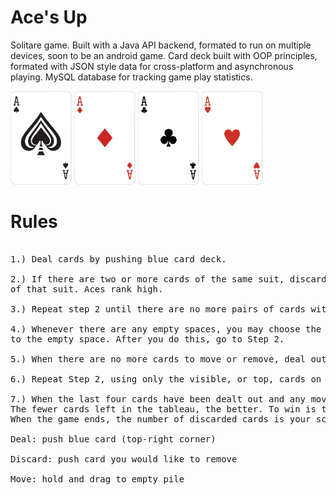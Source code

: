 # Ace's Up 
Solitare game. Built with a Java API backend, formated to run on multiple devices, soon to be an android game. 
Card deck built with OOP principles, formated with JSON style data for cross-platform and asynchronous playing.
MySQL database for tracking game play statistics.

<img src="https://github.com/DeFrakt/acesup/blob/master/AcesUp/src/main/resources/static/images/Ace_Spades.png" height="150"> <img src="https://github.com/DeFrakt/acesup/blob/master/AcesUp/src/main/resources/static/images/Ace_Diamonds.png" height="150"> <img src="https://github.com/DeFrakt/acesup/blob/master/AcesUp/src/main/resources/static/images/Ace_Clubs.png" height="150"> <img src="https://github.com/DeFrakt/acesup/blob/master/AcesUp/src/main/resources/static/images/Ace_Hearts.png" height="150">

# Rules

<pre>

1.) Deal cards by pushing blue card deck.

2.) If there are two or more cards of the same suit, discard all but the highest-ranked card 
of that suit. Aces rank high.

3.) Repeat step 2 until there are no more pairs of cards with the same suit.

4.) Whenever there are any empty spaces, you may choose the top card of another pile to move 
to the empty space. After you do this, go to Step 2.

5.) When there are no more cards to move or remove, deal out the next cards.

6.) Repeat Step 2, using only the visible, or top, cards on each of the four piles.

7.) When the last four cards have been dealt out and any moves made, the game is over. 
The fewer cards left in the tableau, the better. To win is to have only the four aces left. 
When the game ends, the number of discarded cards is your score.

Deal: push blue card (top-right corner)

Discard: push card you would like to remove

Move: hold and drag to empty pile
</pre>
